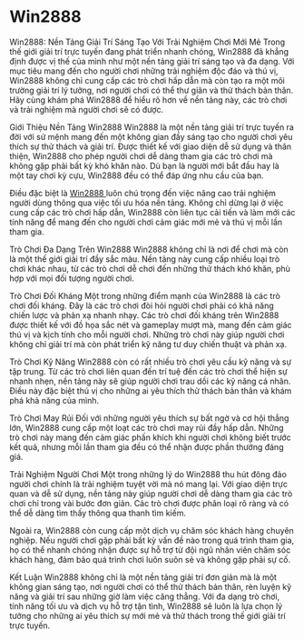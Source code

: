 # Win2888
Win2888: Nền Tảng Giải Trí Sáng Tạo Với Trải Nghiệm Chơi Mới Mẻ
Trong thế giới giải trí trực tuyến đang phát triển nhanh chóng, Win2888 đã khẳng định được vị thế của mình như một nền tảng giải trí sáng tạo và đa dạng. Với mục tiêu mang đến cho người chơi những trải nghiệm độc đáo và thú vị, Win2888 không chỉ cung cấp các trò chơi hấp dẫn mà còn tạo ra một môi trường giải trí lý tưởng, nơi người chơi có thể thư giãn và thử thách bản thân. Hãy cùng khám phá Win2888 để hiểu rõ hơn về nền tảng này, các trò chơi và trải nghiệm mà người chơi sẽ có được.

Giới Thiệu Nền Tảng Win2888
Win2888 là một nền tảng giải trí trực tuyến ra đời với sứ mệnh mang đến một không gian đầy sáng tạo cho người chơi yêu thích sự thử thách và giải trí. Được thiết kế với giao diện dễ sử dụng và thân thiện, Win2888 cho phép người chơi dễ dàng tham gia các trò chơi mà không gặp phải bất kỳ khó khăn nào. Dù bạn là người mới bắt đầu hay là một tay chơi kỳ cựu, Win2888 đều có thể đáp ứng nhu cầu của bạn.

Điều đặc biệt là <a href="https://win2888.shop"> Win2888 </a> luôn chú trọng đến việc nâng cao trải nghiệm người dùng thông qua việc tối ưu hóa nền tảng. Không chỉ dừng lại ở việc cung cấp các trò chơi hấp dẫn, Win2888 còn liên tục cải tiến và làm mới các tính năng để mang đến cho người chơi cảm giác mới mẻ và thú vị mỗi lần tham gia.

Trò Chơi Đa Dạng Trên Win2888
Win2888 không chỉ là nơi để chơi mà còn là một thế giới giải trí đầy sắc màu. Nền tảng này cung cấp nhiều loại trò chơi khác nhau, từ các trò chơi dễ chơi đến những thử thách khó khăn, phù hợp với mọi đối tượng người chơi.

 Trò Chơi Đối Kháng
Một trong những điểm mạnh của Win2888 là các trò chơi đối kháng. Đây là các trò chơi đòi hỏi người chơi phải có khả năng chiến lược và phản xạ nhanh nhạy. Các trò chơi đối kháng trên Win2888 được thiết kế với đồ họa sắc nét và gameplay mượt mà, mang đến cảm giác thú vị và kịch tính cho mỗi người chơi. Những trò chơi này giúp người chơi không chỉ giải trí mà còn phát triển kỹ năng tư duy chiến thuật và phản xạ.

 Trò Chơi Kỹ Năng
Win2888 còn có rất nhiều trò chơi yêu cầu kỹ năng và sự tập trung. Từ các trò chơi liên quan đến trí tuệ đến các trò chơi thể hiện sự nhanh nhẹn, nền tảng này sẽ giúp người chơi trau dồi các kỹ năng cá nhân. Điều này đặc biệt thú vị cho những ai yêu thích thử thách bản thân và khám phá khả năng của mình.

 Trò Chơi May Rủi
Đối với những người yêu thích sự bất ngờ và cơ hội thắng lớn, Win2888 cung cấp một loạt các trò chơi may rủi đầy hấp dẫn. Những trò chơi này mang đến cảm giác phấn khích khi người chơi không biết trước kết quả, nhưng mỗi lần tham gia đều có thể nhận được phần thưởng đáng giá.

Trải Nghiệm Người Chơi
Một trong những lý do Win2888 thu hút đông đảo người chơi chính là trải nghiệm tuyệt vời mà nó mang lại. Với giao diện trực quan và dễ sử dụng, nền tảng này giúp người chơi dễ dàng tham gia các trò chơi chỉ trong vài bước đơn giản. Các trò chơi được phân loại rõ ràng và có thể dễ dàng tìm thấy thông qua thanh tìm kiếm.

Ngoài ra, Win2888 còn cung cấp một dịch vụ chăm sóc khách hàng chuyên nghiệp. Nếu người chơi gặp phải bất kỳ vấn đề nào trong quá trình tham gia, họ có thể nhanh chóng nhận được sự hỗ trợ từ đội ngũ nhân viên chăm sóc khách hàng, đảm bảo quá trình chơi luôn suôn sẻ và không gặp phải sự cố.

Kết Luận
Win2888 không chỉ là một nền tảng giải trí đơn giản mà là một không gian sáng tạo, nơi người chơi có thể thử thách bản thân, rèn luyện kỹ năng và giải trí sau những giờ làm việc căng thẳng. Với đa dạng trò chơi, tính năng tối ưu và dịch vụ hỗ trợ tận tình, Win2888 sẽ luôn là lựa chọn lý tưởng cho những ai yêu thích sự mới mẻ và thử thách trong thế giới giải trí trực tuyến.
